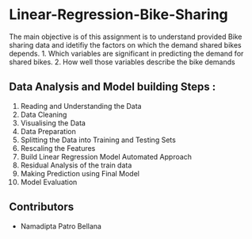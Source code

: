 # Linear-Regression-Bike-Sharing
  The main objective is of this assignment is to understand provided Bike sharing data and idetifiy the factors on which the demand shared bikes depends.
    1. Which variables are significant in predicting the demand for shared bikes. 
    2. How well those variables describe the bike demands

## Data Analysis and Model building Steps :
  1. Reading and Understanding the Data
  2. Data Cleaning
  3. Visualising the Data
  4. Data Preparation
  5. Splitting the Data into Training and Testing Sets
  6. Rescaling the Features
  7. Build Linear Regression Model Automated Approach
  8. Residual Analysis of the train data
  9. Making Prediction using Final Model
  10. Model Evaluation

## Contributors
  - Namadipta Patro Bellana  
